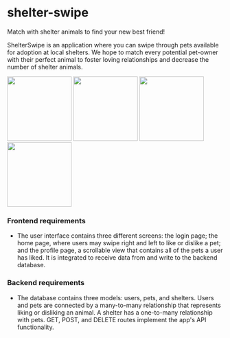 # shelter-swipe

Match with shelter animals to find your new best friend!

ShelterSwipe is an application where you can swipe through pets available for adoption at local shelters. We hope to match every potential pet-owner with their perfect animal to foster loving relationships and decrease the number of shelter animals.


<img src="https://github.com/ronaldleung1/shelter-swipe/blob/main/LoginScreen.png?raw=true" width="150" /> <img src="https://github.com/ronaldleung1/shelter-swipe/blob/main/CardView.png?raw=true" width="150" /> <img src="https://github.com/ronaldleung1/shelter-swipe/blob/main/SavedView.png?raw=true" width="150" /> <img src="https://github.com/ronaldleung1/shelter-swipe/blob/main/ProfileView.png?raw=true" width="150" />

### Frontend requirements
- The user interface contains three different screens: the login page; the home page, where users may swipe right and left to like or dislike a pet; and the profile page, a scrollable view that contains all of the pets a user has liked. It is integrated to receive data from and write to the backend database.
### Backend requirements
- The database contains three models: users, pets, and shelters. Users and pets are connected by a many-to-many relationship that represents liking or disliking an animal. A shelter has a one-to-many relationship with pets. GET, POST, and DELETE routes implement the app's API functionality.
